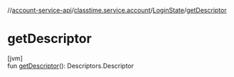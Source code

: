 //[account-service-api](../../../index.md)/[classtime.service.account](../index.md)/[LoginState](index.md)/[getDescriptor](get-descriptor.md)

# getDescriptor

[jvm]\
fun [getDescriptor](get-descriptor.md)(): Descriptors.Descriptor
